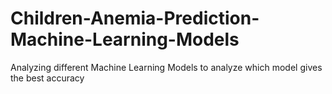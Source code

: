 # Children-Anemia-Prediction-Machine-Learning-Models
Analyzing different Machine Learning Models to analyze which model gives the best accuracy
